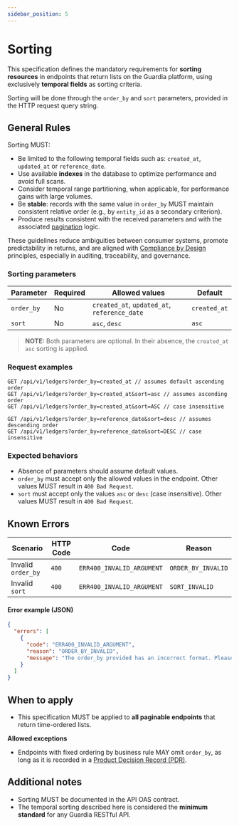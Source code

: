 ```yaml
---
sidebar_position: 5
---
```


# Sorting

This specification defines the mandatory requirements for **sorting resources** in endpoints that return lists on the Guardia platform, using exclusively **temporal fields** as sorting criteria.

Sorting will be done through the `order_by` and `sort` parameters, provided in the HTTP request query string.

## General Rules

Sorting MUST:

- Be limited to the following temporal fields such as: `created_at`, `updated_at` or `reference_date`.
- Use available **indexes** in the database to optimize performance and avoid full scans.
- Consider temporal range partitioning, when applicable, for performance gains with large volumes.
- Be **stable**: records with the same value in `order_by` MUST maintain consistent relative order (e.g., by `entity_id` as a secondary criterion).
- Produce results consistent with the received parameters and with the associated [pagination](./http-pagination.md) logic.

These guidelines reduce ambiguities between consumer systems, promote predictability in returns, and are aligned with [Compliance by Design](../../community/governance/COMPLIANCE.md) principles, especially in auditing, traceability, and governance.

### Sorting parameters

| Parameter  | Required | Allowed values                          | Default       |
|------------|----------|-----------------------------------------|---------------|
| `order_by` | No       | `created_at`, `updated_at`, `reference_date` | `created_at` |
| `sort`     | No       | `asc`, `desc`                           | `asc`         |

> **NOTE:** Both parameters are optional. In their absence, the `created_at asc` sorting is applied.

### Request examples

```http
GET /api/v1/ledgers?order_by=created_at // assumes default ascending order
GET /api/v1/ledgers?order_by=created_at&sort=asc // assumes ascending order
GET /api/v1/ledgers?order_by=created_at&sort=ASC // case insensitive
```

```http
GET /api/v1/ledgers?order_by=reference_date&sort=desc // assumes descending order
GET /api/v1/ledgers?order_by=reference_date&sort=DESC // case insensitive
```

### Expected behaviors

- Absence of parameters should assume default values.
- `order_by` must accept only the allowed values in the endpoint. Other values MUST result in `400 Bad Request`.
- `sort` must accept only the values `asc` or `desc` (case insensitive). Other values MUST result in `400 Bad Request`.

## Known Errors

| Scenario | HTTP Code | Code | Reason |
|----------|-----------|------|--------|
| Invalid `order_by` | `400` | `ERR400_INVALID_ARGUMENT` | `ORDER_BY_INVALID` |
| Invalid `sort` | `400` | `ERR400_INVALID_ARGUMENT` | `SORT_INVALID` |

#### Error example (JSON)
```json
{
  "errors": [
    {
      "code": "ERR400_INVALID_ARGUMENT",
      "reason": "ORDER_BY_INVALID",
      "message": "The order_by provided has an incorrect format. Please check the order_by before trying again."
    }
  ]
}
```

## When to apply

- This specification MUST be applied to **all paginable endpoints** that return time-ordered lists.

**Allowed exceptions**

- Endpoints with fixed ordering by business rule MAY omit `order_by`, as long as it is recorded in a [Product Decision Record (PDR)](../../community/governance/index.md#product-decision-records-pdr).

## Additional notes

- Sorting MUST be documented in the API OAS contract.
- The temporal sorting described here is considered the **minimum standard** for any Guardia RESTful API.
